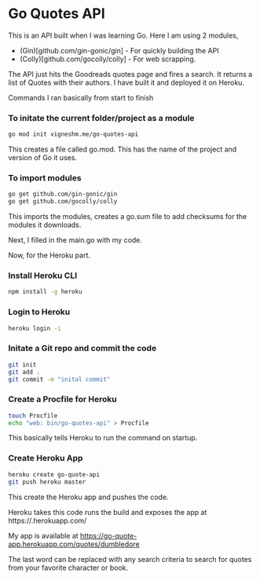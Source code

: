 # Go Quotes API

This is an API built when I was learning Go. Here I am using 2 modules,

* (Gin)[github.com/gin-gonic/gin] - For quickly building the API
* (Colly)[github.com/gocolly/colly] - For web scrapping.

The API just hits the Goodreads quotes page and fires a search. It returns a list of Quotes with their authors. I have built it and deployed it on Heroku. 

Commands I ran basically from start to finish

### To initate the current folder/project as a module
```bash
go mod init vigneshm.me/go-quotes-api
```
This creates a file called go.mod. This has the name of the project and version of Go it uses.

### To import modules
```bash
go get github.com/gin-gonic/gin
go get github.com/gocolly/colly
```
This imports the modules, creates a go.sum file to add checksums for the modules it downloads.

Next, I filled in the main.go with my code.

Now, for the Heroku part.

### Install Heroku CLI
```bash
npm install -g heroku
```
### Login to Heroku
```bash
heroku login -i
```

### Initate a Git repo and commit the code
```bash
git init
git add .
git commit -m "inital commit"
```

### Create a Procfile for Heroku
```bash
touch Procfile
echo "web: bin/go-quotes-api" > Procfile
```
This basically tells Heroku to run the command on startup.

### Create Heroku App
```bash
heroku create go-quote-api
git push heroku master
```
This create the Heroku app and pushes the code.

Heroku takes this code runs the build and exposes the app at https://<app-name>.herokuapp.com/

My app is available at https://go-quote-app.herokuapp.com/quotes/dumbledore

The last word can be replaced with any search criteria to search for quotes from your favorite character or book.